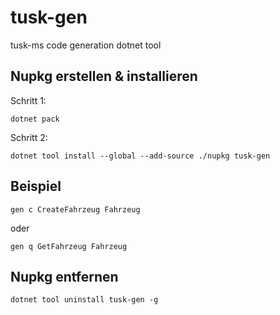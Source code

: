 
# tusk-gen
tusk-ms code generation dotnet tool

## Nupkg erstellen & installieren
Schritt 1:

    dotnet pack

Schritt 2:

    dotnet tool install --global --add-source ./nupkg tusk-gen
    
## Beispiel

    gen c CreateFahrzeug Fahrzeug

oder

    gen q GetFahrzeug Fahrzeug
    
## Nupkg entfernen

    dotnet tool uninstall tusk-gen -g
    
 
